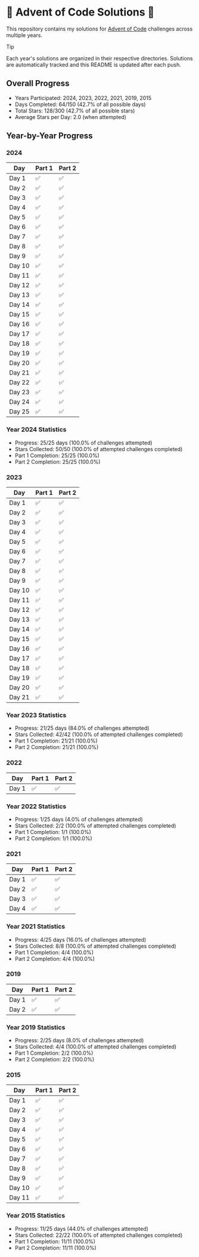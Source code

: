 # 🎄 Advent of Code Solutions 🎄

This repository contains my solutions for [Advent of Code](https://adventofcode.com/) challenges across multiple years.

> [!TIP]
> Each year's solutions are organized in their respective directories. Solutions are automatically tracked and this README is updated after each push.

## Overall Progress
- Years Participated: 2024, 2023, 2022, 2021, 2019, 2015
- Days Completed: 64/150 (42.7% of all possible days)
- Total Stars: 128/300 (42.7% of all possible stars)
- Average Stars per Day: 2.0 (when attempted)


## Year-by-Year Progress


### 2024

| Day    | Part 1  | Part 2  |
|--------|---------|---------|
| Day  1 | ✅     | ✅     |
| Day  2 | ✅     | ✅     |
| Day  3 | ✅     | ✅     |
| Day  4 | ✅     | ✅     |
| Day  5 | ✅     | ✅     |
| Day  6 | ✅     | ✅     |
| Day  7 | ✅     | ✅     |
| Day  8 | ✅     | ✅     |
| Day  9 | ✅     | ✅     |
| Day 10 | ✅     | ✅     |
| Day 11 | ✅     | ✅     |
| Day 12 | ✅     | ✅     |
| Day 13 | ✅     | ✅     |
| Day 14 | ✅     | ✅     |
| Day 15 | ✅     | ✅     |
| Day 16 | ✅     | ✅     |
| Day 17 | ✅     | ✅     |
| Day 18 | ✅     | ✅     |
| Day 19 | ✅     | ✅     |
| Day 20 | ✅     | ✅     |
| Day 21 | ✅     | ✅     |
| Day 22 | ✅     | ✅     |
| Day 23 | ✅     | ✅     |
| Day 24 | ✅     | ✅     |
| Day 25 | ✅     | ✅     |

### Year 2024 Statistics
- Progress: 25/25 days (100.0% of challenges attempted)
- Stars Collected: 50/50 (100.0% of attempted challenges completed)
- Part 1 Completion: 25/25 (100.0%)
- Part 2 Completion: 25/25 (100.0%)


### 2023

| Day    | Part 1  | Part 2  |
|--------|---------|---------|
| Day  1 | ✅     | ✅     |
| Day  2 | ✅     | ✅     |
| Day  3 | ✅     | ✅     |
| Day  4 | ✅     | ✅     |
| Day  5 | ✅     | ✅     |
| Day  6 | ✅     | ✅     |
| Day  7 | ✅     | ✅     |
| Day  8 | ✅     | ✅     |
| Day  9 | ✅     | ✅     |
| Day 10 | ✅     | ✅     |
| Day 11 | ✅     | ✅     |
| Day 12 | ✅     | ✅     |
| Day 13 | ✅     | ✅     |
| Day 14 | ✅     | ✅     |
| Day 15 | ✅     | ✅     |
| Day 16 | ✅     | ✅     |
| Day 17 | ✅     | ✅     |
| Day 18 | ✅     | ✅     |
| Day 19 | ✅     | ✅     |
| Day 20 | ✅     | ✅     |
| Day 21 | ✅     | ✅     |

### Year 2023 Statistics
- Progress: 21/25 days (84.0% of challenges attempted)
- Stars Collected: 42/42 (100.0% of attempted challenges completed)
- Part 1 Completion: 21/21 (100.0%)
- Part 2 Completion: 21/21 (100.0%)


### 2022

| Day    | Part 1  | Part 2  |
|--------|---------|---------|
| Day  1 | ✅     | ✅     |

### Year 2022 Statistics
- Progress: 1/25 days (4.0% of challenges attempted)
- Stars Collected: 2/2 (100.0% of attempted challenges completed)
- Part 1 Completion: 1/1 (100.0%)
- Part 2 Completion: 1/1 (100.0%)


### 2021

| Day    | Part 1  | Part 2  |
|--------|---------|---------|
| Day  1 | ✅     | ✅     |
| Day  2 | ✅     | ✅     |
| Day  3 | ✅     | ✅     |
| Day  4 | ✅     | ✅     |

### Year 2021 Statistics
- Progress: 4/25 days (16.0% of challenges attempted)
- Stars Collected: 8/8 (100.0% of attempted challenges completed)
- Part 1 Completion: 4/4 (100.0%)
- Part 2 Completion: 4/4 (100.0%)


### 2019

| Day    | Part 1  | Part 2  |
|--------|---------|---------|
| Day  1 | ✅     | ✅     |
| Day  2 | ✅     | ✅     |

### Year 2019 Statistics
- Progress: 2/25 days (8.0% of challenges attempted)
- Stars Collected: 4/4 (100.0% of attempted challenges completed)
- Part 1 Completion: 2/2 (100.0%)
- Part 2 Completion: 2/2 (100.0%)


### 2015

| Day    | Part 1  | Part 2  |
|--------|---------|---------|
| Day  1 | ✅     | ✅     |
| Day  2 | ✅     | ✅     |
| Day  3 | ✅     | ✅     |
| Day  4 | ✅     | ✅     |
| Day  5 | ✅     | ✅     |
| Day  6 | ✅     | ✅     |
| Day  7 | ✅     | ✅     |
| Day  8 | ✅     | ✅     |
| Day  9 | ✅     | ✅     |
| Day 10 | ✅     | ✅     |
| Day 11 | ✅     | ✅     |

### Year 2015 Statistics
- Progress: 11/25 days (44.0% of challenges attempted)
- Stars Collected: 22/22 (100.0% of attempted challenges completed)
- Part 1 Completion: 11/11 (100.0%)
- Part 2 Completion: 11/11 (100.0%)